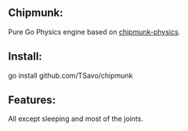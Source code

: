 ## Chipmunk:
Pure Go Physics engine based on [chipmunk-physics].

## Install:
go install github.com/TSavo/chipmunk

## Features:
All except sleeping and most of the joints.

[chipmunk-physics]: http://chipmunk-physics.net/